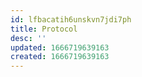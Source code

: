 ```yaml
---
id: lfbacatih6unskvn7jdi7ph
title: Protocol
desc: ''
updated: 1666719639163
created: 1666719639163
---
```

